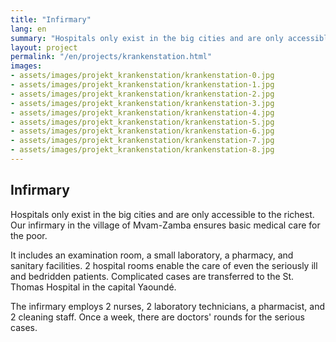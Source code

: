 ```yaml
---
title: "Infirmary"
lang: en
summary: "Hospitals only exist in the big cities and are only accessible to the richest. Our infirmary in the village of Mvam-Zamba ensures basic medical care for the poor."
layout: project
permalink: "/en/projects/krankenstation.html"
images: 
- assets/images/projekt_krankenstation/krankenstation-0.jpg
- assets/images/projekt_krankenstation/krankenstation-1.jpg
- assets/images/projekt_krankenstation/krankenstation-2.jpg
- assets/images/projekt_krankenstation/krankenstation-3.jpg
- assets/images/projekt_krankenstation/krankenstation-4.jpg
- assets/images/projekt_krankenstation/krankenstation-5.jpg
- assets/images/projekt_krankenstation/krankenstation-6.jpg
- assets/images/projekt_krankenstation/krankenstation-7.jpg
- assets/images/projekt_krankenstation/krankenstation-8.jpg
---
```


## Infirmary

Hospitals only exist in the big cities and are only accessible to the richest. Our infirmary in the village of Mvam-Zamba ensures basic medical care for the poor.

It includes an examination room, a small laboratory, a pharmacy, and sanitary facilities. 2 hospital rooms enable the care of even the seriously ill and bedridden patients. Complicated cases are transferred to the St. Thomas Hospital in the capital Yaoundé.

The infirmary employs 2 nurses, 2 laboratory technicians, a pharmacist, and 2 cleaning staff. Once a week, there are doctors' rounds for the serious cases.
